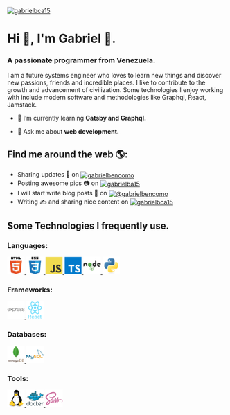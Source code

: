 <p align="left"> 
  <a href="https://twitter.com/gabrielbca15" target="blank">
    <img src="https://img.shields.io/twitter/follow/gabrielbca15?logo=twitter&style=for-the-badge" alt="gabrielbca15" />
  </a> 
</p>

<h1 align="left">Hi 👋, I'm Gabriel 🚀.</h1>
<h3 align="left">A passionate programmer from Venezuela.</h3>

I am a future systems engineer who loves to learn new things and discover new passions, friends and incredible places. I like to contribute to the growth and advancement of civilization. Some technologies I enjoy working with include modern software and methodologies like Graphql, React, Jamstack. 



- 🌱 I’m currently learning **Gatsby and Graphql.**

- 💬 Ask me about **web development.**

<!-- ### Blogs posts -->
<!-- BLOG-POST-LIST:START -->
<!-- BLOG-POST-LIST:END -->

## Find me around the web 🌎: 

<p align="left">
  <ul>
    <li>
      Sharing updates 💼 on
      <a href="https://linkedin.com/in/gabrielbencomo" target="blank">
        <img align="center" src="https://cdn.jsdelivr.net/npm/simple-icons@3.0.1/icons/linkedin.svg" alt="gabrielbencomo" height="30" width="40" />
      </a>
    </li>
    <li>
      Posting awesome pics 📷 on 
      <a href="https://instagram.com/gabrielba15" target="blank">
        <img align="center" src="https://cdn.jsdelivr.net/npm/simple-icons@3.0.1/icons/instagram.svg" alt="gabrielba15" height="30" width="40" />
      </a>
    </li>
    <li>
      I will start write blog posts 📝 on 
      <a href="https://medium.com/@gabrielbencomo" target="blank">
        <img align="center" src="https://cdn.jsdelivr.net/npm/simple-icons@3.0.1/icons/medium.svg" alt="@gabrielbencomo" height="30" width="40" />
      </a>
    </li>
    <li>
      Writing ✍️ and sharing nice content on 
      <a href="https://twitter.com/gabrielbca15" target="blank">
        <img align="center" src="https://cdn.jsdelivr.net/npm/simple-icons@3.0.1/icons/twitter.svg" alt="gabrielbca15" height="30" width="40" />
      </a>
    </li>
  </ul>
</p>

## Some Technologies I frequently use.

<h3 align="left">Languages:</h3>
<p align="left"> 
  <a href="https://www.w3.org/html/" target="_blank"> 
    <img src="https://raw.githubusercontent.com/devicons/devicon/master/icons/html5/html5-original-wordmark.svg" alt="html5" width="40" height="40"/> 
  </a> 
  <a href="https://www.w3schools.com/css/" target="_blank"> 
    <img src="https://raw.githubusercontent.com/devicons/devicon/master/icons/css3/css3-original-wordmark.svg" alt="css3" width="40" height="40"/> 
  </a>
  <a href="https://developer.mozilla.org/en-US/docs/Web/JavaScript" target="_blank"> 
    <img src="https://raw.githubusercontent.com/devicons/devicon/master/icons/javascript/javascript-original.svg" alt="javascript" width="40" height="40"/> 
  </a>
  <a href="https://www.typescriptlang.org/" target="_blank"> 
    <img src="https://raw.githubusercontent.com/devicons/devicon/master/icons/typescript/typescript-original.svg" alt="typescript" width="40" height="40"/> 
  </a>
  <a href="https://nodejs.org" target="_blank"> 
    <img src="https://raw.githubusercontent.com/devicons/devicon/master/icons/nodejs/nodejs-original-wordmark.svg" alt="nodejs" width="40" height="40"/> 
  </a>
  <a href="https://www.python.org" target="_blank"> 
    <img src="https://raw.githubusercontent.com/devicons/devicon/master/icons/python/python-original.svg" alt="python" width="40" height="40"/> 
  </a>
</p>
<!-- Frameworks -->
<h3 align="left">Frameworks:</h3>
<p align="left">
  <a href="https://expressjs.com" target="_blank"> 
    <img src="https://raw.githubusercontent.com/devicons/devicon/master/icons/express/express-original-wordmark.svg" alt="express" width="40" height="40"/> 
  </a>
  <a href="https://reactjs.org/" target="_blank"> 
    <img src="https://raw.githubusercontent.com/devicons/devicon/master/icons/react/react-original-wordmark.svg" alt="react" width="40" height="40"/> 
  </a>
</p>
<!-- Databases -->
<h3 align="left">Databases:</h3>
<p align="left">
 <a href="https://www.mongodb.com/" target="_blank"> 
    <img src="https://raw.githubusercontent.com/devicons/devicon/master/icons/mongodb/mongodb-original-wordmark.svg" alt="mongodb" width="40" height="40"/> 
 </a>
 <a href="https://www.mysql.com/" target="_blank"> 
   <img src="https://raw.githubusercontent.com/devicons/devicon/master/icons/mysql/mysql-original-wordmark.svg" alt="mysql" width="40" height="40"/> 
 </a>
</p>
<!-- Tools -->
<h3 align="left">Tools:</h3>
<p align="left">
  <a href="https://www.linux.org/" target="_blank"> 
    <img src="https://raw.githubusercontent.com/devicons/devicon/master/icons/linux/linux-original.svg" alt="linux" width="40" height="40"/> 
  </a>
  <a href="https://www.docker.com/" target="_blank"> 
    <img src="https://raw.githubusercontent.com/devicons/devicon/master/icons/docker/docker-original-wordmark.svg" alt="docker" width="40" height="40"/> 
  </a> 
  <a href="https://sass-lang.com" target="_blank"> 
    <img src="https://raw.githubusercontent.com/devicons/devicon/master/icons/sass/sass-original.svg" alt="sass" width="40" height="40"/> 
  </a> 
</p>

<!--
### Hi there 👋

**gabrielba15/gabrielba15** is a ✨ _special_ ✨ repository because its `README.md` (this file) appears on your GitHub profile.

Here are some ideas to get you started:

- 🔭 I’m currently working on ...
- 🌱 I’m currently learning ...
- 👯 I’m looking to collaborate on ...
- 🤔 I’m looking for help with ...
- 💬 Ask me about ...
- 📫 How to reach me: ...
- 😄 Pronouns: ...
- ⚡ Fun fact: ...
-->
